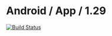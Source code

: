 # Android / App / 1.29

[![Build Status](http://ci.talnts.com/api/badge/github.com/TalntsApp/talnts-android/status.svg?branch=master)](http://ci.talnts.com/github.com/TalntsApp/talnts-android)
